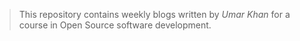 > This repository contains weekly blogs written by _Umar Khan_
> for a course in Open Source software development.
